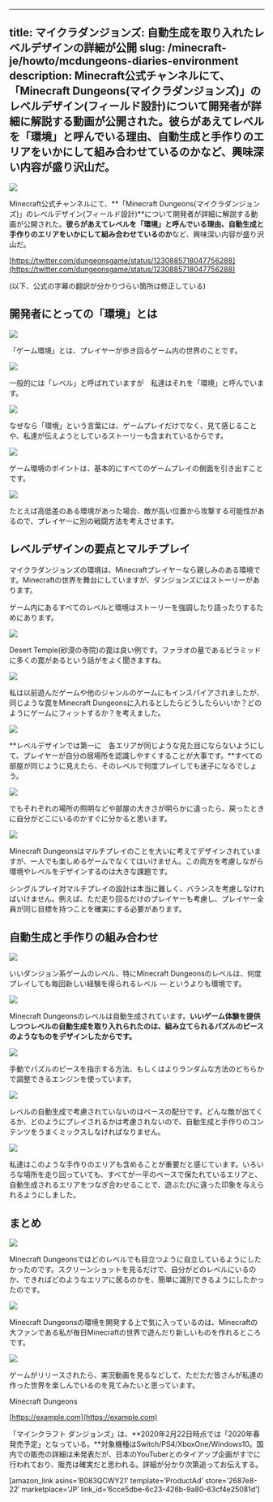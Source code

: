 
---
title: マイクラダンジョンズ: 自動生成を取り入れたレベルデザインの詳細が公開
slug: /minecraft-je/howto/mcdungeons-diaries-environment
description: Minecraft公式チャンネルにて、「Minecraft Dungeons(マイクラダンジョンズ)」のレベルデザイン(フィールド設計)について開発者が詳細に解説する動画が公開された。彼らがあえてレベルを「環境」と呼んでいる理由、自動生成と手作りのエリアをいかにして組み合わせているのかなど、興味深い内容が盛り沢山だ。
---

![](https://cdn-ak.f.st-hatena.com/images/fotolife/s/sasigume/20210208/20210208100526.png)

Minecraft公式チャンネルにて、**「Minecraft Dungeons(マイクラダンジョンズ)」のレベルデザイン(フィールド設計)**について開発者が詳細に解説する動画が公開された。**彼らがあえてレベルを「環境」と呼んでいる理由、自動生成と手作りのエリアをいかにして組み合わせているのか**など、興味深い内容が盛り沢山だ。

[https://twitter.com/dungeonsgame/status/1230885718047756288](https://twitter.com/dungeonsgame/status/1230885718047756288)

(以下、公式の字幕の翻訳が分かりづらい箇所は修正している)

## 開発者にとっての「環境」とは

![](https://cdn-ak.f.st-hatena.com/images/fotolife/s/sasigume/20210208/20210208100738.png)

「ゲーム環境」とは、プレイヤーが歩き回るゲーム内の世界のことです。

![](https://cdn-ak.f.st-hatena.com/images/fotolife/s/sasigume/20210208/20210208100653.png)

一般的には「レベル」と呼ばれていますが　私達はそれを「環境」と呼んでいます。

![](https://cdn-ak.f.st-hatena.com/images/fotolife/s/sasigume/20210208/20210208100742.png)

なぜなら「環境」という言葉には、ゲームプレイだけでなく、見て感じることや、私達が伝えようとしているストーリーも含まれているからです。

![](https://cdn-ak.f.st-hatena.com/images/fotolife/s/sasigume/20210208/20210208100757.png)

ゲーム環境のポイントは、基本的にすべてのゲームプレイの側面を引き出すことです。

![](https://cdn-ak.f.st-hatena.com/images/fotolife/s/sasigume/20210208/20210208100642.png)

たとえば高低差のある環境があった場合、敵が高い位置から攻撃する可能性があるので、プレイヤーに別の戦闘方法を考えさせます。

## レベルデザインの要点とマルチプレイ

マイクラダンジョンズの環境は、Minecraftプレイヤーなら親しみのある環境です。Minecraftの世界を舞台にしていますが、ダンジョンズにはストーリーがあります。

ゲーム内にあるすべてのレベルと環境はストーリーを強調したり語ったりするためにあります。

![](https://cdn-ak.f.st-hatena.com/images/fotolife/s/sasigume/20210208/20210208100534.png)

Desert Temple(砂漠の寺院)の罠は良い例です。ファラオの墓であるピラミッドに多くの罠があるという話がをよく聞きますね。

![](https://cdn-ak.f.st-hatena.com/images/fotolife/s/sasigume/20210208/20210208100726.png)

私は以前遊んだゲームや他のジャンルのゲームにもインスパイアされましたが、同じような罠をMinecraft Dungeonsに入れるとしたらどうしたらいいか？どのようにゲームにフィットするか？を考えました。

![](https://cdn-ak.f.st-hatena.com/images/fotolife/s/sasigume/20210208/20210208100721.png)

**レベルデザインでは第一に　各エリアが同じような見た目にならないようにして、プレイヤーが自分の居場所を認識しやすくすることが大事です。**すべての部屋が同じように見えたら、そのレベルで何度プレイしても迷子になるでしょう。

![](https://cdn-ak.f.st-hatena.com/images/fotolife/s/sasigume/20210208/20210208100648.png)

でもそれぞれの場所の照明などや部屋の大きさが明らかに違ったら、戻ったときに自分がどこにいるのかすぐに分かると思います。

![](https://cdn-ak.f.st-hatena.com/images/fotolife/s/sasigume/20210208/20210208100522.png)

Minecraft Dungeonsはマルチプレイのことを大いに考えてデザインされていますが、一人でも楽しめるゲームでなくてはいけません。この両方を考慮しながら環境やレベルをデザインするのは大きな課題です。

シングルプレイ対マルチプレイの設計は本当に難しく、バランスを考慮しなければいけません。例えば、ただ走り回るだけのプレイヤーも考慮し、プレイヤー全員が同じ目標を持つことを確実にする必要があります。

## 自動生成と手作りの組み合わせ

![](https://cdn-ak.f.st-hatena.com/images/fotolife/s/sasigume/20210208/20210208100508.png)

いいダンジョン系ゲームのレベル、特にMinecraft Dungeonsのレベルは、何度プレイしても毎回新しい経験を得られるレベル ― というよりも環境です。

![](https://cdn-ak.f.st-hatena.com/images/fotolife/s/sasigume/20210208/20210208100709.png)

Minecraft Dungeonsのレベルは自動生成されています。**いいゲーム体験を提供しつつレベルの自動生成を取り入れられたのは、組み立てられるパズルのピースのようなものをデザインしたからです。**

![](https://cdn-ak.f.st-hatena.com/images/fotolife/s/sasigume/20210208/20210208100715.png)

手動でパズルのピースを指示する方法、もしくはよりランダムな方法のどちらかで調整できるエンジンを使っています。

![](https://cdn-ak.f.st-hatena.com/images/fotolife/s/sasigume/20210208/20210208100746.png)

レベルの自動生成で考慮されていないのはペースの配分です。どんな敵が出てくるか、どのようにプレイされるかは考慮されないので、自動生成と手作りのコンテンツをうまくミックスしなければなりません。

![](https://cdn-ak.f.st-hatena.com/images/fotolife/s/sasigume/20210208/20210208100701.png)

私達はこのような手作りのエリアも含めることが重要だと感じています。いろいろな場所を走り回っていても、すべてが一平のペースで保たれているエリアと、自動生成されるエリアをつなぎ合わせることで、遊ぶたびに違った印象を与えられるようにしました。

## まとめ

![](https://cdn-ak.f.st-hatena.com/images/fotolife/s/sasigume/20210208/20210208100526.png)

Minecraft Dungeonsではどのレベルでも目立つように自立しているようにしたかったのです。スクリーンショットを見るだけで、自分がどのレベルにいるのか、できればどのようなエリアに居るのかを、簡単に識別できるようにしたかったのです。

![](https://cdn-ak.f.st-hatena.com/images/fotolife/s/sasigume/20210208/20210208100636.png)

Minecraft Dungeonsの環境を開発する上で気に入っているのは、Minecraftの大ファンである私が毎日Minecraftの世界で遊んだり新しいものを作れるところです。

![](https://cdn-ak.f.st-hatena.com/images/fotolife/s/sasigume/20210208/20210208100504.png)

ゲームがリリースされたら、実況動画を見るなどして、ただただ皆さんが私達の作った世界を楽しんでいるのを見てみたいと思っています。

Minecraft Dungeons

[https://example.com](https://example.com)

「マインクラフト ダンジョンズ」は、**2020年2月22日時点では「2020年春発売予定」となっている。**対象機種はSwitch/PS4/XboxOne/Windows10。国内での販売の詳細は未発表だが、日本のYouTuberとのタイアップ企画がすでに行われており、販売は確実だと思われる。詳細が分かり次第追ってお伝えする。

\[amazon\_link asins=’B083QCWY21′ template=’ProductAd’ store=’2687e8-22′ marketplace=’JP’ link\_id=’6cce5dbe-6c23-426b-9a80-63cf4e25081d’\]
